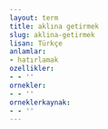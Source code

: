 ```yaml
---
layout: term
title: aklına getirmek
slug: aklina-getirmek
lisan: Türkçe
anlamlar:
- hatırlamak
ozellikler:
- - ''
ornekler:
- - ''
orneklerkaynak:
- - ''
---
```

